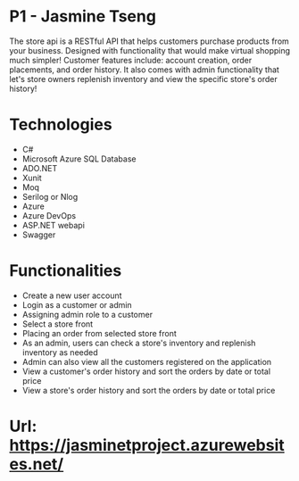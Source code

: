 # P1 - Jasmine Tseng

The store api is a RESTful API that helps customers purchase products from your business. Designed with functionality that would make virtual shopping much simpler! Customer features include: account creation, order placements, and order history. It also comes with admin functionality that let's store owners replenish inventory and view the specific store's order history!

# Technologies
- C#
- Microsoft Azure SQL Database
- ADO.NET
- Xunit
- Moq
- Serilog or Nlog
- Azure
- Azure DevOps
- ASP.NET webapi
- Swagger

# Functionalities
- Create a new user account
- Login as a customer or admin
- Assigning admin role to a customer
- Select a store front
- Placing an order from selected store front
- As an admin, users can check a store's inventory and replenish inventory as needed
- Admin can also view all the customers registered on the application
- View a customer's order history and sort the orders by date or total price
- View a store's order history and sort the orders by date or total price

# Url: https://jasminetproject.azurewebsites.net/
